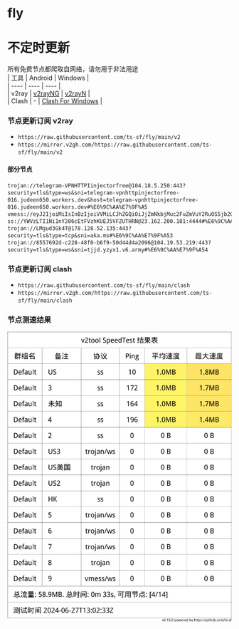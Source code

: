 # fly
# 不定时更新
所有免费节点都爬取自网络，请勿用于非法用途  
|  工具  | Android  | Windows  |  
|  ----  | ----   | ----  |  
| v2ray  | [v2rayNG](https://github.com/2dust/v2rayNG/releases) | [v2rayN](https://github.com/2dust/v2rayN/releases) |  
| Clash  | - | [Clash For Windows](https://github.com/2dust/clashN/releases) | 
  
### 节点更新订阅  v2ray
- `https://raw.githubusercontent.com/ts-sf/fly/main/v2`  
- `https://mirror.v2gh.com/https://raw.githubusercontent.com/ts-sf/fly/main/v2`  

#### 部分节点  
``` 
trojan://telegram-VPNHTTPIinjectorfree@104.18.5.250:443?security=tls&type=ws&sni=telegram-vpnhttpinjectorfree-016.judeen650.workers.dev&host=telegram-vpnhttpinjectorfree-016.judeen650.workers.dev#%E6%9C%AA%E7%9F%A5
vmess://eyJ2IjoiMiIsInBzIjoiVVMiLCJhZGQiOiJjZmNkbjMuc2FuZmVuY2RuOS5jb20iLCJwb3J0IjoiMjA1MiIsImlkIjoiYWZhN2VlNTAtZDIxNC00YTU0LWE1NTgtZTVjOTY0ODA5MTZkIiwiYWlkIjoiMCIsInNjeSI6ImF1dG8iLCJuZXQiOiJ3cyIsInR5cGUiOiJub25lIiwiaG9zdCI6Ind0eXd3Y3J6anA1LnlvZm5oa2ZjLnh5eiIsInBhdGgiOiIvdmlkZW8vOVRmVkV5a3UiLCJ0bHMiOiIiLCJzbmkiOiIiLCJ0ZXN0X25hbWUiOiJVUyJ9
ss://YWVzLTI1Ni1nY206cEtFVzhKUEJ5VFZUTHRN@23.162.200.181:4444#%E6%9C%AA%E7%9F%A52%201.9MB%2Fs
trojan://LMgud3Gk4T@178.128.52.135:443?security=tls&type=tcp&sni=aka.ms#%E6%9C%AA%E7%9F%A53
trojan://8557692d-c228-48f0-b6f9-50d44d4a2096@104.19.53.219:443?security=tls&type=ws&sni=tjjd.yzyx1.v6.army#%E6%9C%AA%E7%9F%A54
```
### 节点更新订阅  clash
- `https://raw.githubusercontent.com/ts-sf/fly/main/clash`  
- `https://mirror.v2gh.com/https://raw.githubusercontent.com/ts-sf/fly/main/clash`  

### 节点测速结果
![image](traffic.png)
